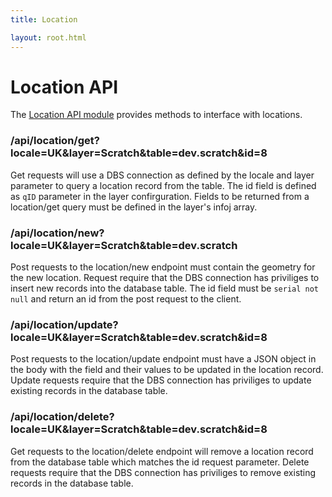 ```yaml
---
title: Location

layout: root.html
---
```


# Location API

The [Location API module](https://github.com/GEOLYTIX/xyz/blob/master/mod/location/_location.js) provides methods to interface with locations.

### /api/location/get?locale=UK&layer=Scratch&table=dev.scratch&id=8

Get requests will use a DBS connection as defined by the locale and layer parameter to query a location record from the table. The id field is defined as `qID` parameter in the layer confirguration. Fields to be returned from a location/get query must be defined in the layer's infoj array.

### /api/location/new?locale=UK&layer=Scratch&table=dev.scratch

Post requests to the location/new endpoint must contain the geometry for the new location. Request require that the DBS connection has priviliges to insert new records into the database table. The id field must be `serial not null` and return an id from the post request to the client.

### /api/location/update?locale=UK&layer=Scratch&table=dev.scratch&id=8

Post requests to the location/update endpoint must have a JSON object in the body with the field and their values to be updated in the location record. Update requests require that the DBS connection has priviliges to update existing records in the database table.

### /api/location/delete?locale=UK&layer=Scratch&table=dev.scratch&id=8

Get requests to the location/delete endpoint will remove a location record from the database table which matches the id request parameter. Delete requests require that the DBS connection has priviliges to remove existing records in the database table.